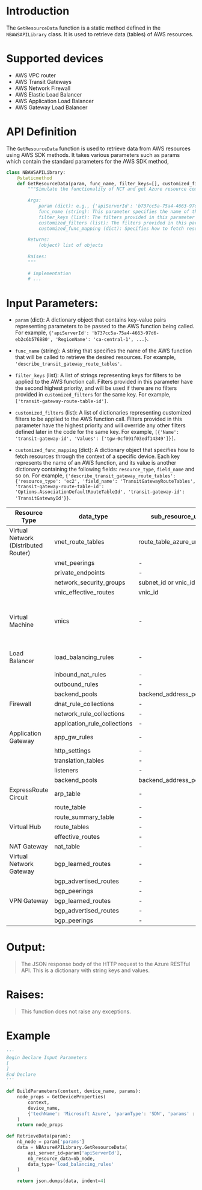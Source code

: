 # Introduction
The `GetResourceData` function is a static method defined in the `NBAWSAPILibrary` class. It is used to retrieve data (tables) of AWS resources.
# Supported devices
* AWS VPC router
* AWS Transit Gateways
* AWS Network Firewall
* AWS Elastic Load Balancer
* AWS Application Load Balancer
* AWS Gateway Load Balancer

# API Definition
The `GetResourceData` function is used to retrieve data from AWS resources using AWS SDK methods. It takes various parameters such as params which contain the standard parameters for the AWS SDK method,
```python
class NBAWSAPILibrary:
    @staticmethod
    def GetResourceData(param, func_name, filter_keys=[], customized_filters=[], customized_func_mapping={}):
        """Simulate the functionality of NCT and get Azure resource complex data (tables).
 
        Args:
            param (dict): e.g., {'apiServerId': 'b737cc5a-75a4-4663-97d6-eb2c6b576880', 'RegionName': 'ca-central-1', ...}
            func_name (string): This parameter specifies the name of the AWS function that will be called to retrieve the desired resources. E.g., 'describe_transit_gateway_route_tables'
            filter_keys (list): The filters provided in this parameter have the second highest priority. They will be used if there are no filters provided in customized_filters for the same key. E.g., ['transit-gateway-route-table-id']
            customized_filters (list): The filters provided in this parameter have the highest priority. They will override any other filters defined later in the code for the same key. E.g., [{'Name': 'transit-gateway-id', 'Values': ['tgw-0cf091f03edf14349']}]
            customized_func_mapping (dict): Specifies how to fetch resources through the context of a specific device. E.g., {'describe_transit_gateway_route_tables': {'resource_type': 'ec2', 'field_name': 'TransitGatewayRouteTables', 'transit-gateway-route-table-id': 'Options.AssociationDefaultRouteTableId', 'transit-gateway-id': 'TransitGatewayId'}}
 
        Returns:
            (object) list of objects
 
        Raises:
        """
  
        # implementation
        # ...
```

# Input Parameters:
 - `param` (dict): A dictionary object that contains key-value pairs representing parameters to be passed to the AWS function being called. For example, `{'apiServerId': 'b737cc5a-75a4-4663-97d6-eb2c6b576880', 'RegionName': 'ca-central-1', ...}`.

 - `func_name` (string): A string that specifies the name of the AWS function that will be called to retrieve the desired resources. For example, `'describe_transit_gateway_route_tables'`.

 - `filter_keys` (list): A list of strings representing keys for filters to be applied to the AWS function call. Filters provided in this parameter have the second highest priority, and will be used if there are no filters provided in `customized_filters` for the same key. For example, `['transit-gateway-route-table-id']`.

 - `customized_filters` (list): A list of dictionaries representing customized filters to be applied to the AWS function call. Filters provided in this parameter have the highest priority and will override any other filters defined later in the code for the same key. For example, `[{'Name': 'transit-gateway-id', 'Values': ['tgw-0cf091f03edf14349']}]`.

 - `customized_func_mapping` (dict): A dictionary object that specifies how to fetch resources through the context of a specific device. Each key represents the name of an AWS function, and its value is another dictionary containing the following fields: `resource_type`, `field_name` and so on. For example, `{'describe_transit_gateway_route_tables': {'resource_type': 'ec2', 'field_name': 'TransitGatewayRouteTables', 'transit-gateway-route-table-id': 'Options.AssociationDefaultRouteTableId', 'transit-gateway-id': 'TransitGatewayId'}}`.

| Resource Type | data_type | sub_resource_uri | Notes |
| --- | --- | --- | --- |
| Virtual Network (Distributed Router) | vnet_route_tables | route_table_azure_uri | |
| | vnet_peerings | - | |
| | private_endpoints | - | |
| | network_security_groups | subnet_id or vnic_id | |
| | vnic_effective_routes | vnic_id | |
| Virtual Machine | vnics | - | Returns a list of this VM's network interfaces with full api data, including "ipConfigurations", "networkSecurityGroups", etc. |
| Load Balancer | load_balancing_rules | - | Retruns a list of load balancing rules of this load balancer. |
| | inbound_nat_rules | - | |
| | outbound_rules | - | |
| | backend_pools | backend_address_pool_uri | |
| Firewall 	| dnat_rule_collections	| -	| |
| 	| network_rule_collections | -	| |
| 	| application_rule_collections	| -	| |
| Application Gateway | app_gw_rules | -	| |
| 	| http_settings	| -	| |
| 	| translation_tables	|- 	||
| 	| listeners	|- 	||
| 	| backend_pools	| backend_address_pool_uri ||
| ExpressRoute Circuit | arp_table	| -	| |
| 	| route_table | -	| |
| 	| route_summary_table |- 	||
| Virtual Hub | route_tables	| -	| |
| 	| effective_routes	| -	| |
| NAT Gateway | nat_table | -	| |
| Virtual Network Gateway | bgp_learned_routes	| -	| |
| 	| bgp_advertised_routes	| -	| |
| 	| bgp_peerings	|- 	||
| VPN Gateway | bgp_learned_routes	| -	| |
| 	| bgp_advertised_routes	| -	| |
| 	| bgp_peerings	|- 	||

# Output:
> The JSON response body of the HTTP request to the Azure RESTful API. This is a dictionary with string keys and values.

# Raises:
> This function does not raise any exceptions.

# Example

```python
'''
Begin Declare Input Parameters
[
]
End Declare
'''
  
def BuildParameters(context, device_name, params):
    node_props = GetDeviceProperties(
        context,
        device_name,
        {'techName': 'Microsoft Azure', 'paramType': 'SDN', 'params' : ['*'] }
    )
    return node_props
      
def RetrieveData(param):   
    nb_node = param['params']
    data = NBAzureAPILibrary.GetResourceData(
        api_server_id=param['apiServerId'],
        nb_resource_data=nb_node,
        data_type='load_balancing_rules'
    )
      
    return json.dumps(data, indent=4)
 ```
